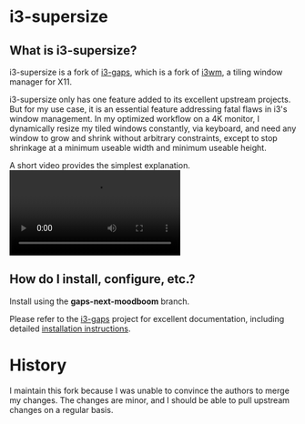 # i3-supersize

## What is i3-supersize?

i3-supersize is a fork of [i3-gaps](https://github.com/Airblader/i3), which is a fork of [i3wm](https://www.i3wm.org), a tiling window manager for X11.

i3-supersize only has one feature added to its excellent upstream projects.  But for my use case, it is an essential feature addressing fatal flaws in i3's window management.  In my optimized workflow on a 4K monitor, I dynamically resize my tiled windows constantly, via keyboard, and need any window to grow and shrink without arbitrary constraints, except to stop shrinkage at a minimum useable width and minimum useable height.

A short video provides the simplest explanation.
![Example](https://github.com/moodboom/i3/raw/gaps-next-moodboom/docs/i3-supersize.mp4)

## How do I install, configure, etc.?

Install using the **gaps-next-moodboom** branch.

Please refer to the [i3-gaps](https://github.com/Airblader/i3) project for excellent documentation, including detailed [installation instructions](https://github.com/Airblader/i3/wiki/installation).

# History

I maintain this fork because I was unable to convince the authors to merge my changes.  The changes are minor, and I should be able to pull upstream changes on a regular basis.
